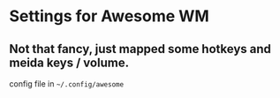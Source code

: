 # Settings for Awesome WM 
## Not that fancy, just mapped some hotkeys and meida keys / volume.
config file in `~/.config/awesome`

